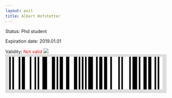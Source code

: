 ```yaml
---
layout: post
title: Albert Hofstetter
---
```


Status: Phd student

Expiration date: 2019.01.01

Validity: <font color="red"> Not valid</font> 
![](/members/img/Albert_Hofstetter.png)
![](/members/img/bar.png)
